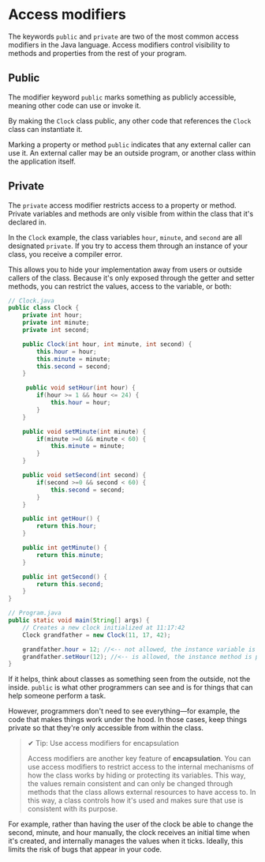# Access modifiers

The keywords `public` and `private` are two of the most common access modifiers in the Java language. Access modifiers control visibility to methods and properties from the rest of your program.

## Public
The modifier keyword `public` marks something as publicly accessible, meaning other code can use or invoke it.

By making the `Clock` class public, any other code that references the `Clock` class can instantiate it.

Marking a property or method `public` indicates that any external caller can use it. An external caller may be an outside program, or another class within the application itself.

## Private
The `private` access modifier restricts access to a property or method. Private variables and methods are only visible from within the class that it's declared in.

In the `Clock` example, the class variables `hour`, `minute`, and `second` are all designated `private`. If you try to access them through an instance of your class, you receive a compiler error.

This allows you to hide your implementation away from users or outside callers of the class. Because it's only exposed through the getter and setter methods, you can restrict the values, access to the variable, or both:

```java
// Clock.java
public class Clock {
    private int hour;
    private int minute;
    private int second;

    public Clock(int hour, int minute, int second) {
        this.hour = hour;
        this.minute = minute;
        this.second = second;
    }

     public void setHour(int hour) {
        if(hour >= 1 && hour <= 24) {
            this.hour = hour;
        }
    }

    public void setMinute(int minute) {
        if(minute >=0 && minute < 60) {
            this.minute = minute;
        }
    }

    public void setSecond(int second) {
        if(second >=0 && second < 60) {
            this.second = second;
        }
    }

    public int getHour() {
        return this.hour;
    }

    public int getMinute() {
        return this.minute;
    }

    public int getSecond() {
        return this.second;
    }
}
```

```java
// Program.java
public static void main(String[] args) {
    // Creates a new clock initialized at 11:17:42
    Clock grandfather = new Clock(11, 17, 42);

    grandfather.hour = 12; //<-- not allowed, the instance variable is private
    grandfather.setHour(12); //<-- is allowed, the instance method is public
}
```

If it helps, think about classes as something seen from the outside, not the inside. `public` is what other programmers can see and is for things that can help someone perform a task.

However, programmers don't need to see everything—for example, the code that makes things work under the hood. In those cases, keep things private so that they're only accessible from within the class.

>✔ Tip: Use access modifiers for encapsulation
>
>Access modifiers are another key feature of **encapsulation**. You can use access modifiers to restrict access to the internal mechanisms of how the class works by hiding or protecting its variables. This way, the values remain consistent and can only be changed through methods that the class allows external resources to have access to. In this way, a class controls how it's used and makes sure that use is consistent with its purpose.

For example, rather than having the user of the clock be able to change the second, minute, and hour manually, the clock receives an initial time when it's created, and internally manages the values when it ticks. Ideally, this limits the risk of bugs that appear in your code.

